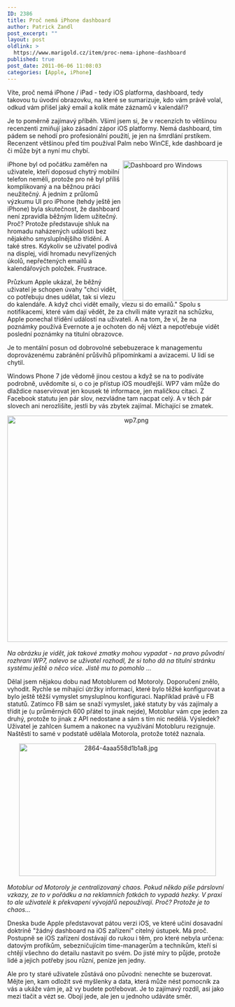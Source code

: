```yaml
---
ID: 2386
title: Proč nemá iPhone dashboard
author: Patrick Zandl
post_excerpt: ""
layout: post
oldlink: >
  https://www.marigold.cz/item/proc-nema-iphone-dashboard
published: true
post_date: 2011-06-06 11:08:03
categories: [Apple, iPhone]
---
```

Víte, proč nemá iPhone / iPad - tedy iOS platforma, dashboard, tedy takovou tu úvodní obrazovku, na které se sumarizuje, kdo vám právě volal, odkud vám přišel jaký email a kolik máte záznamů v kalendáři? 

Je to poměrně zajímavý příběh. Všiml jsem si, že v recenzích to většinou recenzenti zmiňují jako zásadní zápor iOS platformy. Nemá dashboard, tím pádem se nehodí pro profesionální použití, je jen na šmrdlání prstíkem. Recenzent většinou před tím používal Palm nebo WinCE, kde dashboard je či může být a nyní mu chybí. 

<img src="http://www.marigold.cz/wp-content/uploads/a040414-dashboard20-11-n.gif" alt="Dashboard pro Windows" border="0" width="240" height="320" align="right" />

iPhone byl od počátku zaměřen na uživatele, kteří doposud chytrý mobilní telefon neměli, protože pro ně byl příliš komplikovaný a na běžnou práci neužitečný. A jedním z průlomů výzkumu UI pro iPhone (tehdy ještě jen iPhone) byla skutečnost, že dashboard není zpravidla běžným lidem užitečný. Proč? Protože představuje shluk na hromadu naházených události bez nějakého smysluplnějšího třídění. A také stres. Kdykoliv se uživatel podívá na displej, vidí hromadu nevyřízených úkolů, nepřečtených emailů a kalendářových položek. Frustrace. 

Průzkum Apple ukázal, že běžný uživatel je schopen úvahy "chci vidět, co potřebuju dnes udělat, tak si vlezu do kalendáře. A když chci vidět emaily, vlezu si do emailů." Spolu s notifikacemi, které vám dají vědět, že za chvíli máte vyrazit na schůzku, Apple ponechal třídění událostí na uživateli. A na tom, že ví, že na poznámky používá Evernote a je ochoten do něj vlézt a nepotřebuje vidět poslední poznámky na titulní obrazovce. 

Je to mentální posun od dobrovolné sebebuzerace k managementu doprovázenému zabránění průšvihů připomínkami a avizacemi. U lidí se chytil. 

Windows Phone 7 jde vědomě jinou cestou a když se na to podíváte podrobně, uvědomíte si, o co je přístup iOS moudřejší. WP7 vám může do dlaždice naservírovat jen kousek té informace, jen maličkou citaci. Z Facebook statutu jen pár slov, nezvládne tam nacpat celý. A v těch pár slovech ani nerozlišíte, jestli by vás zbytek zajímal. Míchající se zmatek. 

<div style="text-align:center;"><img src="http://www.marigold.cz/wp-content/uploads/wp7.png" alt="wp7.png" border="0" width="574" height="517" /></div><br/>
<em>Na obrázku je vidět, jak takové zmatky mohou vypadat - na pravo původní rozhraní WP7, nalevo se uživatel rozhodl, že si toho dá na titulní stránku systému ještě o něco více. Jistě mu to pomohlo ... </em>

Dělal jsem nějakou dobu nad Motoblurem od Motoroly. Doporučení znělo, vyhodit. Rychle se míhající útržky informací, které bylo těžké konfigurovat a bylo ještě těžší vymyslet smysluplnou konfiguraci. Například právě u FB statutů. Zatímco FB sám se snaží vymyslet, jaké statuty by vás zajímaly a třídit je (u průměrných 600 přátel to jinak nejde), Motoblur vám cpe jeden za druhý, protože to jinak z API nedostane a sám s tím nic nedělá. Výsledek? Uživatel je zahlcen šumem a nakonec na využívání Motobluru rezignuje. Naštěstí to samé v podstatě udělala Motorola, protože totéž naznala. 

<div style="text-align:center;"><img src="http://www.marigold.cz/wp-content/uploads/2864-4aaa558d1b1a8.jpg" alt="2864-4aaa558d1b1a8.jpg" border="0" width="450" height="303" /></div><br/>
<em>Motoblur od Motoroly je centralizovaný chaos. Pokud někdo píše párslovní vzkazy, ze to v pořádku a na reklamních fotkách to vypadá hezky. V praxi to ale uživatelé k překvapení vývojářů  nepoužívají. Proč? Protože je to chaos...</em>

Dneska bude Apple představovat pátou verzi iOS, ve které učiní dosavadní doktríně "žádný dashboard na iOS zařízení" citelný ústupek. Má proč. Postupně se iOS zařízení dostávají do rukou i těm, pro které nebyla určena: datovým profíkům, sebezničujícím time-managerům a technikům, kteří si chtějí všechno do detailu nastavit po svém. Do jisté míry to půjde, protože lidé a jejich potřeby jsou různí, peníze jen jedny. 

Ale pro ty staré uživatele zůstává ono původní: nenechte se buzerovat. Mějte jen, kam odložit své myšlenky a data, která může nést pomocník za vás a ukáže vám je, až vy budete potřebovat. Je to zajímavý rozdíl, asi jako mezi tlačit a vézt se. Obojí jede, ale jen u jednoho udáváte směr.